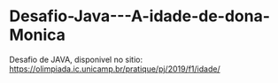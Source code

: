 # Desafio-Java---A-idade-de-dona-Monica
Desafio de JAVA, disponivel no sitio: https://olimpiada.ic.unicamp.br/pratique/pj/2019/f1/idade/
